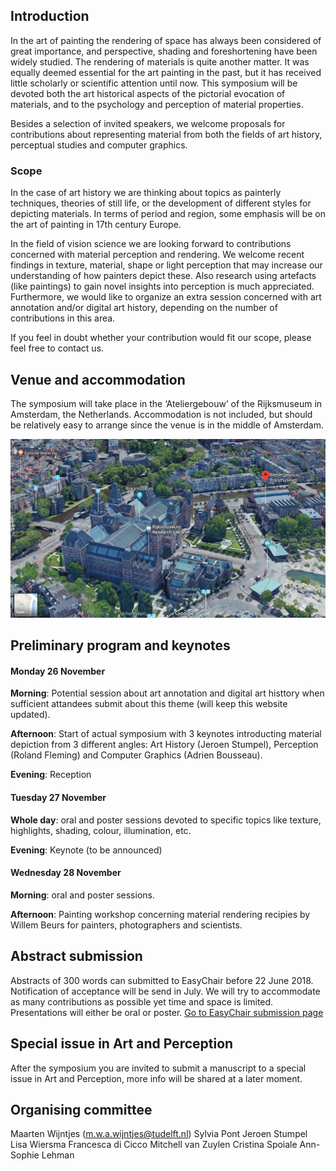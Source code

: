 ## Introduction
In the art of painting the rendering of space has always been considered of great importance, and perspective, shading and foreshortening have been widely studied. The rendering of materials is quite another matter. It was equally deemed essential for the art painting in the past, but it has received little scholarly or scientific attention until now. This symposium will be devoted both the art historical aspects of the pictorial evocation of materials, and to the psychology and perception of material properties.

Besides a selection of invited speakers, we welcome proposals for contributions about representing material from both the fields of art history, perceptual studies and computer graphics. 

### Scope

In the case of art history we are thinking about topics as painterly techniques, theories of still life, or the development of different styles for depicting materials. In terms of period and region, some emphasis will be on the art of painting in 17th century Europe. 

In the field of vision science we are looking forward to contributions concerned with material perception and rendering. We welcome recent findings in texture, material, shape or light perception that may increase our understanding of how painters depict these. Also research using artefacts (like paintings) to gain novel insights into perception is much appreciated.  Furthermore, we would like to organize an extra session concerned with art annotation and/or digital art history, depending on the number of contributions in this area.

If you feel in doubt whether your contribution would fit our scope, please feel free to contact us. 


## Venue and accommodation
The symposium will take place in the ‘Ateliergebouw’ of the Rijksmuseum in Amsterdam, the Netherlands. Accommodation is not included, but should be relatively easy to arrange since the venue is in the middle of Amsterdam. 

![Atelier gebouw](/images/google3dSmall.png)

## Preliminary program and keynotes

#### Monday 26 November
**Morning**: Potential session about art annotation and digital art histtory when sufficient attandees submit about this theme (will keep this website updated).

**Afternoon**: Start of actual symposium with 3 keynotes introducting material depiction from 3 different angles: Art History (Jeroen Stumpel), Perception (Roland Fleming) and Computer Graphics (Adrien Bousseau). 

**Evening**: Reception

#### Tuesday 27 November
**Whole day**: oral and poster sessions devoted to specific topics like texture, highlights, shading, colour, illumination, etc.

**Evening**: Keynote (to be announced)

#### Wednesday 28 November
**Morning**: oral and poster sessions. 

**Afternoon**: Painting workshop concerning material rendering recipies by Willem Beurs for painters, photographers and scientists. 

## Abstract submission
Abstracts of 300 words can submitted to EasyChair before 22 June 2018. Notification of acceptance will be send in July.  We will try to accommodate as many contributions as possible yet time and space is limited. Presentations will either be oral or poster. 
[Go to EasyChair submission page](https://easychair.org/conferences/?conf=tsot2018)


## Special issue in Art and Perception
After the symposium you are invited to submit a manuscript to a special issue in Art and Perception, more info will be shared at a later moment.

## Organising committee
Maarten Wijntjes (m.w.a.wijntjes@tudelft.nl)
Sylvia Pont
Jeroen Stumpel
Lisa Wiersma
Francesca di Cicco
Mitchell van Zuylen
Cristina Spoiale
Ann-Sophie Lehman 

